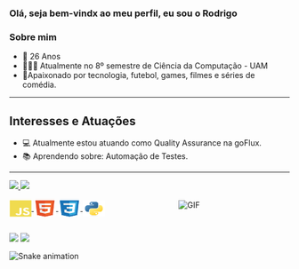 
### Olá, seja bem-vindx ao meu perfil, eu sou o Rodrigo

### Sobre mim
- 🎂 26 Anos
- 👨🏼‍🎓 Atualmente no 8º semestre de Ciência da Computação - UAM
- 🧾Apaixonado por tecnologia, futebol, games, filmes e séries de comédia.

---
## Interesses e Atuações
- 💻 Atualmente estou atuando como Quality Assurance na goFlux.
- 📚 Aprendendo sobre: Automação de Testes. 
---
 <div>
  <a href="https://github.com/devtavares">
  <img height="180em" src="https://github-readme-stats.vercel.app/api?username=devtavares&show_icons=true&theme=monokai&include_all_commits=true&count_private=true"/>
  <img height="180em" src="https://github-readme-stats.vercel.app/api/top-langs/?username=devtavares&layout=compact&langs_count=7&theme=monokai"/>
</div>
<div style="display: inline_block"><br>
  <img align="center" alt="Js" height="30" width="40" src="https://raw.githubusercontent.com/devicons/devicon/master/icons/javascript/javascript-plain.svg">
  <img align="center" alt="HTML" height="30" width="40" src="https://raw.githubusercontent.com/devicons/devicon/master/icons/html5/html5-original.svg">
  <img align="center" alt="CSS" height="30" width="40" src="https://raw.githubusercontent.com/devicons/devicon/master/icons/css3/css3-original.svg">
  <img align="center" alt="Python" height="30" width="40" src="https://raw.githubusercontent.com/devicons/devicon/master/icons/python/python-original.svg">

 
  <img align="right" alt="GIF" src="https://media2.giphy.com/media/VTtANKl0beDFQRLDTh/giphy.gif?cid=790b76113fa6766c34a7e6d67679f44e2c9f8617867cb91c&rid=giphy.gif&ct=g" width="200" heigh="200"/>
 
</div>
  
  ##
 
<div> 
  <a href="https://instagram.com/spfctavares" target="_blank"><img src="https://img.shields.io/badge/-Instagram-%23E4405F?style=for-the-badge&logo=instagram&logoColor=white" target="_blank"></a>
  <a href="https://www.linkedin.com/in/devtavares" target="_blank"><img src="https://img.shields.io/badge/-LinkedIn-%230077B5?style=for-the-badge&logo=linkedin&logoColor=white" target="_blank"></a> 
 
  ![Snake animation](https://github.com/devtavares/devtavares/blob/output/github-contribution-grid-snake.svg)
 
</div>
